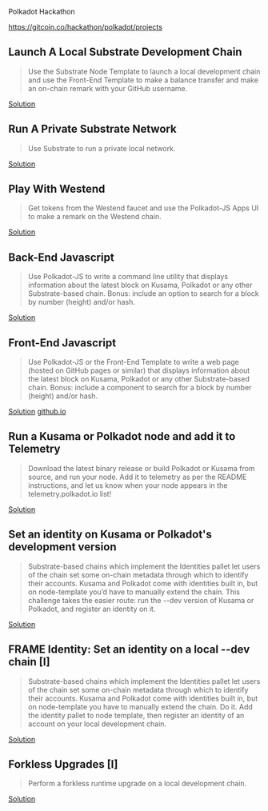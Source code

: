 Polkadot Hackathon

https://gitcoin.co/hackathon/polkadot/projects


## Launch A Local Substrate Development Chain ##
>Use the Substrate Node Template to launch a local development chain and use the Front-End Template to make a balance transfer and make an on-chain remark with your GitHub username.

[Solution](https://github.com/Maar-io/polkadot-gitcoin-hack/blob/main/transfer.jpg)

## Run A Private Substrate Network ##
>Use Substrate to run a private local network.

[Solution](https://github.com/Maar-io/polkadot-gitcoin-hack/blob/main/PrivateNetwork.jpg)

## Play With Westend ##
>Get tokens from the Westend faucet and use the Polkadot-JS Apps UI to make a remark on the Westend chain.

[Solution](https://westend.subscan.io/extrinsic/0xeac5d9ab557dc78e638e184c24e494131b6f21ec3d7ffffd1bef74e7bf4d631f)

## Back-End Javascript ##
>Use Polkadot-JS to write a command line utility that displays information about the latest block on Kusama, Polkadot or any other Substrate-based chain. Bonus: include an option to search for a block by number (height) and/or hash.

[Solution](https://github.com/Maar-io/polkadot-gitcoin-hack/tree/main/Back-End%20Javascript)

## Front-End Javascript ##
>Use Polkadot-JS or the Front-End Template to write a web page (hosted on GitHub pages or similar) that displays information about the latest block on Kusama, Polkadot or any other Substrate-based chain. Bonus: include a component to search for a block by number (height) and/or hash.

[Solution](https://github.com/Maar-io/substrate-front-end-template) 
[github.io](https://maar-io.github.io/substrate-front-end-template/)

## Run a Kusama or Polkadot node and add it to Telemetry ##
>Download the latest binary release or build Polkadot or Kusama from source, and run your node. Add it to telemetry as per the README instructions, and let us know when your node appears in the telemetry.polkadot.io list!

[Solution](https://github.com/Maar-io/polkadot-gitcoin-hack/blob/main/telemetry-kusama.jpg)

## Set an identity on Kusama or Polkadot's development version ##
>Substrate-based chains which implement the Identities pallet let users of the chain set some on-chain metadata through which to identify their accounts. Kusama and Polkadot come with identities built in, but on node-template you’d have to manually extend the chain. This challenge takes the easier route: run the --dev version of Kusama or Polkadot, and register an identity on it.

[Solution](?)

## FRAME Identity: Set an identity on a local --dev chain [I] ##
>Substrate-based chains which implement the Identities pallet let users of the chain set some on-chain metadata through which to identify their accounts. Kusama and Polkadot come with identities built in, but on node-template you have to manually extend the chain. Do it. Add the identity pallet to node template, then register an identity of an account on your local development chain.

[Solution](?)

## Forkless Upgrades [I] ##
>Perform a forkless runtime upgrade on a local development chain.

[Solution]()
